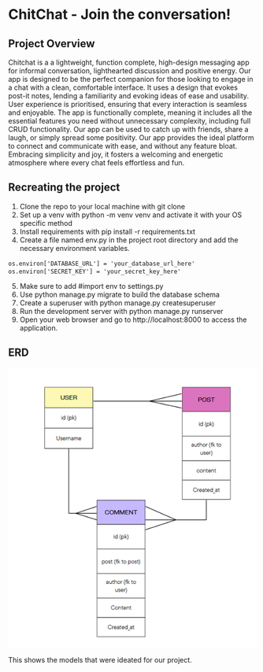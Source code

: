 # ChitChat - Join the conversation!

## Project Overview
Chitchat is a a lightweight, function complete, high-design messaging app for informal conversation, lighthearted discussion and
positive energy. Our app is designed to be the perfect companion for those looking to engage in a chat with a clean, comfortable 
interface. It uses a design that evokes post-it notes, lending a familiarity and evoking ideas of ease and usability. User experience 
is prioritised, ensuring that every interaction is seamless and enjoyable. The app is functionally complete, meaning it includes all 
the essential features you need without unnecessary complexity, including full CRUD functionality. Our app can be used to catch up with 
friends, share a laugh, or simply spread some positivity. Our app provides the ideal platform to connect and communicate with ease, and 
without any feature bloat. Embracing simplicity and joy, it fosters a welcoming and energetic atmosphere where every chat feels 
effortless and fun.

## Recreating the project
1. Clone the repo to your local machine with git clone
2. Set up a venv with python -m venv venv and activate it with your OS specific method
3. Install requirements with pip install -r requirements.txt
4. Create a file named env.py in the project root directory and add the necessary      environment variables.
```
os.environ['DATABASE_URL'] = 'your_database_url_here'
os.environ['SECRET_KEY'] = 'your_secret_key_here'
```
5. Make sure to add #import env to settings.py
6. Use python manage.py migrate to build the database schema
7. Create a superuser with python manage.py createsuperuser
8. Run the development server with python manage.py runserver
9. Open your web browser and go to http://localhost:8000 to access the application.

## ERD

![chitchatERD](ChitchatERD.png)

This shows the models that were ideated for our project.